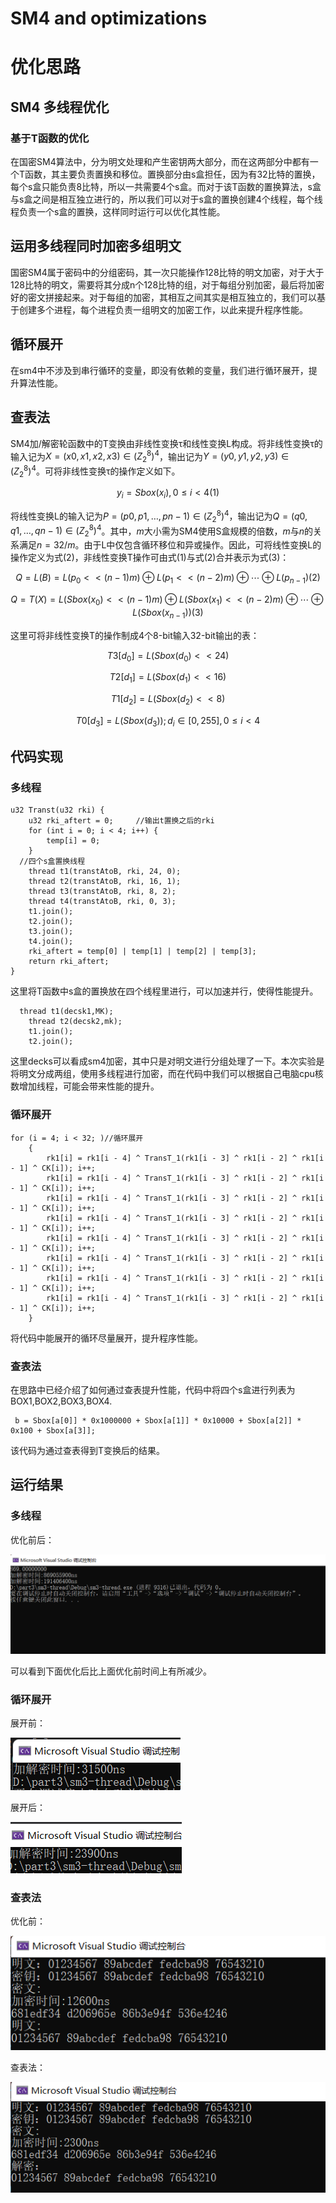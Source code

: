 # SM4 and optimizations

# 优化思路 

## SM4 多线程优化

### 基于T函数的优化

在国密SM4算法中，分为明文处理和产生密钥两大部分，而在这两部分中都有一个T函数，其主要负责置换和移位。置换部分由s盒担任，因为有32比特的置换，每个s盒只能负责8比特，所以一共需要4个s盒。而对于该T函数的置换算法，s盒与s盒之间是相互独立进行的，所以我们可以对于s盒的置换创建4个线程，每个线程负责一个s盒的置换，这样同时运行可以优化其性能。

## 运用多线程同时加密多组明文

国密SM4属于密码中的分组密码，其一次只能操作128比特的明文加密，对于大于128比特的明文，需要将其分成n个128比特的组，对于每组分别加密，最后将加密好的密文拼接起来。对于每组的加密，其相互之间其实是相互独立的，我们可以基于创建多个进程，每个进程负责一组明文的加密工作，以此来提升程序性能。

## 循环展开

在sm4中不涉及到串行循环的变量，即没有依赖的变量，我们进行循环展开，提升算法性能。

## 查表法

SM4加/解密轮函数中的T变换由非线性变换τ和线性变换L构成。将非线性变换τ的输入记为$X=(x0, x1, x2, x3)∈({Z_2}^8)^4$，输出记为$Y=(y0, y1, y2, y3)∈({Z_2}^8)^4$。可将非线性变换τ的操作定义如下。

$$y_i = Sbox(x_i) , 0 \leq i < 4   (1)$$

将线性变换L的输入记为$P=(p0, p1, …, pn-1)∈({Z_2}^8)^4$，输出记为$Q=(q0, q1, …, qn-1)∈({Z_2}^8)^4$。其中，$m$大小需为SM4使用S盒规模的倍数，$m$与$n$的关系满足$n=32/m$。由于L中仅包含循环移位和异或操作。因此，可将线性变换L的操作定义为式(2)，非线性变换T操作可由式(1)与式(2)合并表示为式(3)：

$$Q = L(B) = L(p_0 << (n-1)m) \oplus L(p_1 <<(n-2)m) \oplus \cdots \oplus L(p_{n-1})(2)$$

$$Q = T(X) =L(Sbox(x_0) << (n-1)m) \oplus L(Sbox(x_1) << (n-2)m) \oplus \cdots \oplus L(Sbox(x_{n-1}))(3)$$

这里可将非线性变换T的操作制成4个8-bit输入32-bit输出的表：

$$T3[d_0] = L(Sbox(d_0) << 24)$$

$$T2[d_1] = L(Sbox(d_1) << 16)$$

$$T1[d_2] = L(Sbox(d_2) << 8)$$

$$T0[d_3] = L(Sbox(d_3));d_i \in [0,255], 0 \leq i < 4$$

## 代码实现

### 多线程
```
u32 Transt(u32 rki) {
	u32 rki_aftert = 0;		//输出t置换之后的rki
	for (int i = 0; i < 4; i++) {
		temp[i] = 0;
	}
  //四个s盒置换线程
	thread t1(transtAtoB, rki, 24, 0);
	thread t2(transtAtoB, rki, 16, 1);
	thread t3(transtAtoB, rki, 8, 2);
	thread t4(transtAtoB, rki, 0, 3);
	t1.join();
	t2.join();
	t3.join();
	t4.join();
	rki_aftert = temp[0] | temp[1] | temp[2] | temp[3];
	return rki_aftert;
}
```
这里将T函数中s盒的置换放在四个线程里进行，可以加速并行，使得性能提升。
``` 
  thread t1(decsk1,MK); 
	thread t2(decsk2,mk); 
	t1.join();
	t2.join();
```
这里decks可以看成sm4加密，其中只是对明文进行分组处理了一下。本次实验是将明文分成两组，使用多线程进行加密，而在代码中我们可以根据自己电脑cpu核数增加线程，可能会带来性能的提升。
### 循环展开
```
for (i = 4; i < 32; )//循环展开
	{
		rk1[i] = rk1[i - 4] ^ TransT_1(rk1[i - 3] ^ rk1[i - 2] ^ rk1[i - 1] ^ CK[i]); i++;
		rk1[i] = rk1[i - 4] ^ TransT_1(rk1[i - 3] ^ rk1[i - 2] ^ rk1[i - 1] ^ CK[i]); i++;
		rk1[i] = rk1[i - 4] ^ TransT_1(rk1[i - 3] ^ rk1[i - 2] ^ rk1[i - 1] ^ CK[i]); i++;
		rk1[i] = rk1[i - 4] ^ TransT_1(rk1[i - 3] ^ rk1[i - 2] ^ rk1[i - 1] ^ CK[i]); i++;
		rk1[i] = rk1[i - 4] ^ TransT_1(rk1[i - 3] ^ rk1[i - 2] ^ rk1[i - 1] ^ CK[i]); i++;
		rk1[i] = rk1[i - 4] ^ TransT_1(rk1[i - 3] ^ rk1[i - 2] ^ rk1[i - 1] ^ CK[i]); i++;
		rk1[i] = rk1[i - 4] ^ TransT_1(rk1[i - 3] ^ rk1[i - 2] ^ rk1[i - 1] ^ CK[i]); i++;
		rk1[i] = rk1[i - 4] ^ TransT_1(rk1[i - 3] ^ rk1[i - 2] ^ rk1[i - 1] ^ CK[i]); i++;
	}
```
将代码中能展开的循环尽量展开，提升程序性能。
### 查表法
在思路中已经介绍了如何通过查表提升性能，代码中将四个s盒进行列表为BOX1,BOX2,BOX3,BOX4.
```
 b = Sbox[a[0]] * 0x1000000 + Sbox[a[1]] * 0x10000 + Sbox[a[2]] * 0x100 + Sbox[a[3]];
 ```
 该代码为通过查表得到T变换后的结果。
 
 ## 运行结果
 
 ### 多线程
 
 优化前后：
 
  ![This is an image](https://github.com/ziyizhou0813/Innovation-and-Entrepreneurship-Project/blob/main/SM4-optimization/%E5%A4%9A%E7%BA%BF%E7%A8%8B%E7%BB%93%E6%9E%9C.png)
  
  可以看到下面优化后比上面优化前时间上有所减少。
  
  ### 循环展开
  
  展开前：
  
  ![This is an image](https://github.com/ziyizhou0813/Innovation-and-Entrepreneurship-Project/blob/main/SM4-optimization/%E5%BE%AA%E7%8E%AF%E5%B1%95%E5%BC%80%E5%89%8D.png)
    
  展开后：
  
  ![This is an image](https://github.com/ziyizhou0813/Innovation-and-Entrepreneurship-Project/blob/main/SM4-optimization/%E5%BE%AA%E7%8E%AF%E5%B1%95%E5%BC%80%E5%90%8E.png)
  
  ### 查表法
  优化前：
  
  ![This is an image](https://github.com/ziyizhou0813/Innovation-and-Entrepreneurship-Project/blob/main/SM4-optimization/%E6%9F%A5%E8%A1%A8%E5%89%8D.png)
    
  查表法：
  
  ![This is an image](https://github.com/ziyizhou0813/Innovation-and-Entrepreneurship-Project/blob/main/SM4-optimization/%E6%9F%A5%E8%A1%A8%E6%B3%95%E5%90%8E.png)
  
